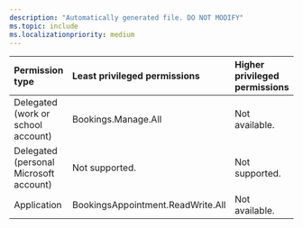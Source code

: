 ```yaml
---
description: "Automatically generated file. DO NOT MODIFY"
ms.topic: include
ms.localizationpriority: medium
---
```


|Permission type|Least privileged permissions|Higher privileged permissions|
|:---|:---|:---|
|Delegated (work or school account)|Bookings.Manage.All|Not available.|
|Delegated (personal Microsoft account)|Not supported.|Not supported.|
|Application|BookingsAppointment.ReadWrite.All|Not available.|

